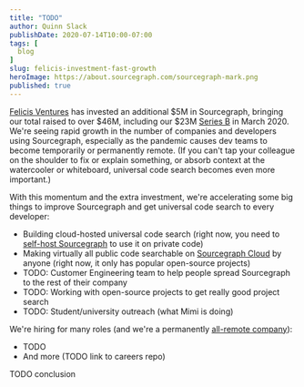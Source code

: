```yaml
---
title: "TODO"
author: Quinn Slack
publishDate: 2020-07-14T10:00-07:00
tags: [
  blog
]
slug: felicis-investment-fast-growth
heroImage: https://about.sourcegraph.com/sourcegraph-mark.png
published: true
---
```


[Felicis Ventures](https://www.felicis.com) has invested an additional $5M in Sourcegraph, bringing our total raised to over $46M, including our $23M [Series B](/blog/series-b-universal-code-search) in March 2020. We're seeing rapid growth in the number of companies and developers using Sourcegraph, especially as the pandemic causes dev teams to become temporarily or permanently remote. (If you can't tap your colleague on the shoulder to fix or explain something, or absorb context at the watercooler or whiteboard, universal code search becomes even more important.)

With this momentum and the extra investment, we're accelerating some big things to improve Sourcegraph and get universal code search to every developer:

- Building cloud-hosted universal code search (right now, you need to [self-host Sourcegraph](https://docs.sourcegraph.com/#quickstart) to use it on private code)
- Making virtually all public code searchable on [Sourcegraph Cloud](https://sourcegraph.com/search) by anyone (right now, it only has popular open-source projects)
- TODO: Customer Engineering team to help people spread Sourcegraph to the rest of their company
- TODO: Working with open-source projects to get really good project search
- TODO: Student/university outreach (what Mimi is doing)

We're hiring for many roles (and we're a permanently [all-remote company](TODO)):

- TODO
- And more (TODO link to careers repo)

TODO conclusion

